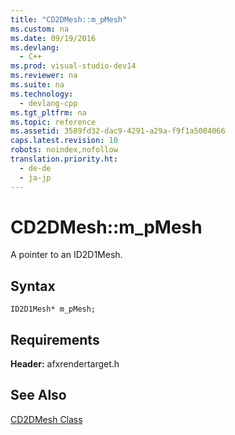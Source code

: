 ```yaml
---
title: "CD2DMesh::m_pMesh"
ms.custom: na
ms.date: 09/19/2016
ms.devlang: 
  - C++
ms.prod: visual-studio-dev14
ms.reviewer: na
ms.suite: na
ms.technology: 
  - devlang-cpp
ms.tgt_pltfrm: na
ms.topic: reference
ms.assetid: 3589fd32-dac9-4291-a29a-f9f1a5004066
caps.latest.revision: 10
robots: noindex,nofollow
translation.priority.ht: 
  - de-de
  - ja-jp
---
```

# CD2DMesh::m_pMesh
A pointer to an ID2D1Mesh.  
  
## Syntax  
  
```  
ID2D1Mesh* m_pMesh;  
```  
  
## Requirements  
 **Header:** afxrendertarget.h  
  
## See Also  
 [CD2DMesh Class](../vs140/CD2DMesh-Class.md)